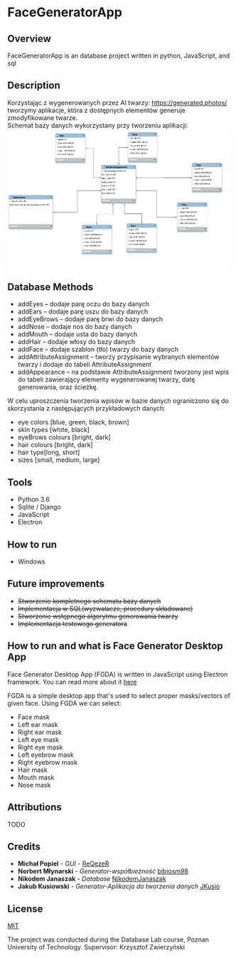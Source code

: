 # FaceGeneratorApp
## Overview
FaceGeneratorApp is an database project written in python, JavaScript, and sql
## Description
Korzystając z wygenerowanych przez AI twarzy: https://generated.photos/ tworzymy aplikacje, która z dostępnych elementów generuje zmodyfikowane twarze.    
Schemat bazy danych wykorzystany przy tworzeniu aplikacji:
![DatabaseDiagram](DatabaseBackend/DB_Diagram.png)

## Database Methods
* addEyes – dodaje parę oczu do bazy danych
* addEars – dodaje parę uszu do bazy danych
* addEyeBrows – dodaje parę brwi do bazy danych
* addNose – dodaje nos do bazy danych
* addMouth – dodaje usta do bazy danych
* addHair – dodaje włosy do bazy danych
* addFace – dodaje szablon (tło) twarzy do bazy danych
* addAttributeAssignment – tworzy przypisanie wybranych elementów twarzy i dodaje do tabeli AttributeAssignment
* addAppearance – na podstawie AttributeAssignment tworzony jest wpis do tabeli zawierający elementy wygenerowanej twarzy, datę generowania, oraz ścieżkę. 

W celu uproszczenia tworzenia wpisów w bazie danych ograniczono się do skorzystania z następujących przykładowych danych:
* eye colors [blue, green, black, brown]
* skin types [white, black]
* eyeBrows colours [bright, dark]
* hair colours [bright, dark]
* hair type[long, short]
* sizes [small, medium, large]

## Tools
* Python 3.6
* Sqlite / Django
* JavaScript
* Electron 

## How to run
* Windows
## Future improvements
* ~~Stworzenie kompletnego schematu bazy danych~~
* ~~Implementacja w SQL(wyzwalacze, procedury składowane)~~
* ~~Stworzenie wstępnego algorytmu generowania twarzy~~
* ~~Implementacja testowego generatora~~

## How to run and what is Face Generator Desktop App
Face Generator Desktop App (FGDA) is written in JavaScript using Electron framework. You can read more about it [here](https://www.electronjs.org/docs)

FGDA is a simple desktop app that's used to select proper masks/vectors of given face.
Using FGDA we can select:
* Face mask
* Left ear mask
* Right ear mask
* Left eye mask
* Right eye mask
* Left eyebrow mask
* Right eyebrow mask
* Hair mask
* Mouth mask
* Nose mask



## Attributions 
TODO
## Credits
* **Michał Popiel** - *GUI* - [ReQezeR](https://github.com/ReQezeR)
* **Norbert Młynarski** - *Generator-współbieżność* [bibiosm98](https://github.com/bibiosm98)
* **Nikodem Janaszak** - *Database* [NikodemJanaszak](https://github.com/NikodemJanaszak)
* **Jakub Kusiowski** - *Generator-Aplikacja do tworzenia danych* [JKusio](https://github.com/JKusio)


## License
[MIT](https://choosealicense.com/licenses/mit/)

The project was conducted during the Database Lab course, Poznan University of Technology.
Supervisor: Krzysztof Zwierzyński

